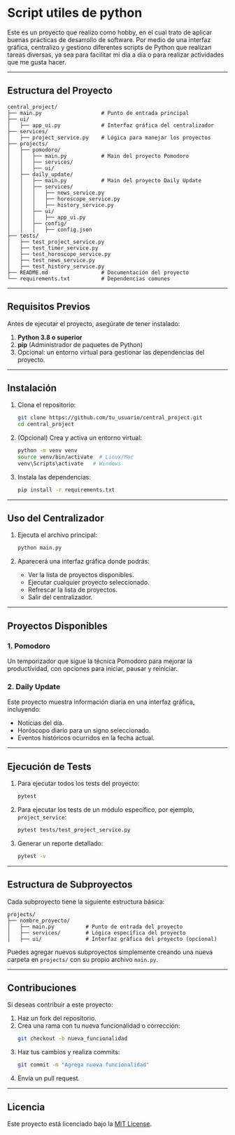 # Script utiles de python

Este es un proyecto que realizo como hobby, en el cual trato de aplicar buenas prácticas de desarrollo de software. Por medio de una interfaz gráfica, centralizo y gestiono diferentes scripts de Python que realizan tareas diversas, ya sea para facilitar mi día a día o para realizar actividades que me gusta hacer.

---

## **Estructura del Proyecto**

```
central_project/
├── main.py                   # Punto de entrada principal
├── ui/
│   ├── app_ui.py             # Interfaz gráfica del centralizador
├── services/
│   ├── project_service.py    # Lógica para manejar los proyectos
├── projects/
│   ├── pomodoro/
│   │   ├── main.py           # Main del proyecto Pomodoro
│   │   ├── services/
│   │   ├── ui/
│   ├── daily_update/
│   │   ├── main.py           # Main del proyecto Daily Update
│   │   ├── services/
│   │   │   ├── news_service.py
│   │   │   ├── horoscope_service.py
│   │   │   ├── history_service.py
│   │   ├── ui/
│   │   │   ├── app_ui.py
│   │   ├── config/
│   │   │   ├── config.json
├── tests/
│   ├── test_project_service.py
│   ├── test_timer_service.py
│   ├── test_horoscope_service.py
│   ├── test_news_service.py
│   ├── test_history_service.py
├── README.md                 # Documentación del proyecto
└── requirements.txt          # Dependencias comunes
```

---

## **Requisitos Previos**

Antes de ejecutar el proyecto, asegúrate de tener instalado:

1. **Python 3.8 o superior**
2. **pip** (Administrador de paquetes de Python)
3. Opcional: un entorno virtual para gestionar las dependencias del proyecto.

---

## **Instalación**

1. Clona el repositorio:
   ```bash
   git clone https://github.com/tu_usuario/central_project.git
   cd central_project
   ```

2. (Opcional) Crea y activa un entorno virtual:
   ```bash
   python -m venv venv
   source venv/bin/activate  # Linux/Mac
   venv\Scripts\activate   # Windows
   ```

3. Instala las dependencias:
   ```bash
   pip install -r requirements.txt
   ```

---

## **Uso del Centralizador**

1. Ejecuta el archivo principal:
   ```bash
   python main.py
   ```

2. Aparecerá una interfaz gráfica donde podrás:
   - Ver la lista de proyectos disponibles.
   - Ejecutar cualquier proyecto seleccionado.
   - Refrescar la lista de proyectos.
   - Salir del centralizador.

---

## **Proyectos Disponibles**

### **1. Pomodoro**
Un temporizador que sigue la técnica Pomodoro para mejorar la productividad, con opciones para iniciar, pausar y reiniciar.

### **2. Daily Update**
Este proyecto muestra información diaria en una interfaz gráfica, incluyendo:
- Noticias del día.
- Horóscopo diario para un signo seleccionado.
- Eventos históricos ocurridos en la fecha actual.

---


## **Ejecución de Tests**

1. Para ejecutar todos los tests del proyecto:
   ```bash
   pytest
   ```

2. Para ejecutar los tests de un módulo específico, por ejemplo, `project_service`:
   ```bash
   pytest tests/test_project_service.py
   ```

3. Generar un reporte detallado:
   ```bash
   pytest -v
   ```

---

## **Estructura de Subproyectos**

Cada subproyecto tiene la siguiente estructura básica:

```
projects/
├── nombre_proyecto/
│   ├── main.py          # Punto de entrada del proyecto
│   ├── services/        # Lógica específica del proyecto
│   ├── ui/              # Interfaz gráfica del proyecto (opcional)
```

Puedes agregar nuevos subproyectos simplemente creando una nueva carpeta en `projects/` con su propio archivo `main.py`.

---

## **Contribuciones**

Si deseas contribuir a este proyecto:

1. Haz un fork del repositorio.
2. Crea una rama con tu nueva funcionalidad o corrección:
   ```bash
   git checkout -b nueva_funcionalidad
   ```
3. Haz tus cambios y realiza commits:
   ```bash
   git commit -m "Agrega nueva funcionalidad"
   ```
4. Envía un pull request.

---

## **Licencia**

Este proyecto está licenciado bajo la [MIT License](https://opensource.org/licenses/MIT).

